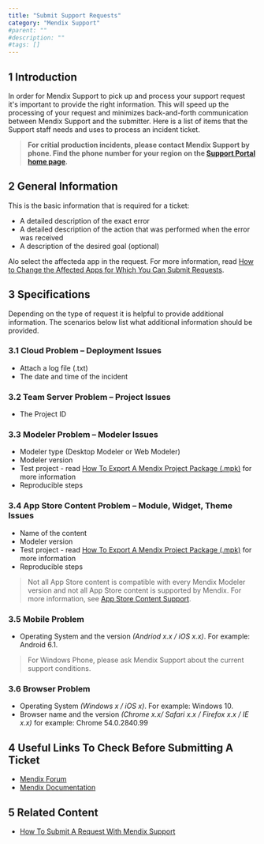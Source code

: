 ```yaml
---
title: "Submit Support Requests"
category: "Mendix Support"
#parent: ""
#description: ""
#tags: []
---
```


## 1 Introduction

In order for Mendix Support to pick up and process your support request it's important to provide the right information. This will speed up the processing of your request and minimizes back-and-forth communication between Mendix Support and the submitter. Here is a list of items that the Support staff needs and uses to process an incident ticket.

  > **For critial production incidents, please contact Mendix Support by phone. Find the phone number for your region on the [Support Portal home page](https://support.mendix.com).**

## 2 General Information

This is the basic information that is required for a ticket:

*   A detailed description of the exact error
*   A detailed description of the action that was performed when the error was received
*   A description of the desired goal (optional)

Alo select the affecteda app in the request. For more information, read [How to Change the Affected Apps for Which You Can Submit Requests](how-to-change-the-affected-apps-for-which-you-can-submit-requests).

## 3 Specifications

Depending on the type of request it is helpful to provide additional information. The scenarios below list what additional information should be provided. 

### 3.1 Cloud Problem – Deployment Issues

*   Attach a log file (.txt) 
*   The date and time of the incident

### 3.2 Team Server Problem – Project Issues

*   The Project ID

### 3.3 Modeler Problem – Modeler Issues

*   Modeler type (Desktop Modeler or Web Modeler)
*   Modeler version
*   Test project - read [How To Export A Mendix Project Package (.mpk)](how-to-export-a-project-package) for more information
*   Reproducible steps

### 3.4 App Store Content Problem – Module, Widget, Theme Issues

*   Name of the content
*   Modeler version
*   Test project - read [How To Export A Mendix Project Package (.mpk)](how-to-export-a-project-package) for more information
*   Reproducible steps

> Not all App Store content is compatible with every Mendix Modeler version and not all App Store content is supported by Mendix. For more information, see [App Store Content Support](/community/developerportal/app-store-content-support).

### 3.5 Mobile Problem

*   Operating System and the version _(Andriod x.x / iOS x.x)_. For example: Android 6.1.

> For Windows Phone, please ask Mendix Support about the current support conditions.

### 3.6 Browser Problem

*   Operating System _(Windows x / iOS x)_. For example: Windows 10.
*   Browser name and the version _(Chrome x.x/ Safari x.x / Firefox x.x / IE x.x)_ for example: Chrome 54.0.2840.99

## 4 Useful Links To Check Before Submitting A Ticket

*   [Mendix Forum](https://forum.mendix.com)
*   [Mendix Documentation](https://docs.mendix.com/)

## 5 Related Content
*   [How To Submit A Request With Mendix Support](how-to-submit-a-request-with-mendix-support)
